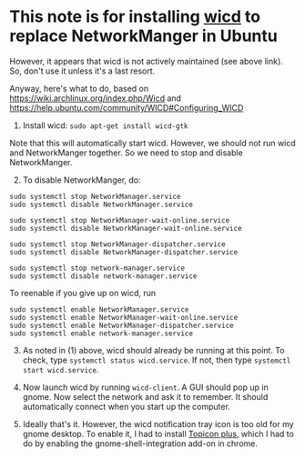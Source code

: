 # This note is for installing [wicd](https://wiki.archlinux.org/index.php/Wicd) to replace NetworkManger in Ubuntu 

However, it appears that wicd is not actively maintained (see above link). So, don't use it unless it's a last resort. 

Anyway, here's what to do, based on https://wiki.archlinux.org/index.php/Wicd and https://help.ubuntu.com/community/WICD#Configuring_WICD 

1. Install wicd: `sudo apt-get install wicd-gtk`

Note that this will automatically start wicd. However, we should not run wicd and NetworkManger together. So we need to stop and disable NetworkManger. 

2. To disable NetworkManger, do: 
```
sudo systemctl stop NetworkManager.service
sudo systemctl disable NetworkManager.service

sudo systemctl stop NetworkManager-wait-online.service
sudo systemctl disable NetworkManager-wait-online.service

sudo systemctl stop NetworkManager-dispatcher.service
sudo systemctl disable NetworkManager-dispatcher.service

sudo systemctl stop network-manager.service
sudo systemctl disable network-manager.service
```

To reenable if you give up on wicd, run
```
sudo systemctl enable NetworkManager.service
sudo systemctl enable NetworkManager-wait-online.service
sudo systemctl enable NetworkManager-dispatcher.service
sudo systemctl enable network-manager.service
```

3. As noted in (1) above, wicd should already be running at this point. To check, type `systemctl status wicd.service`. If not, then type `systemctl start wicd.service`. 

4. Now launch wicd by running `wicd-client`. A GUI should pop up in gnome. Now select the network and ask it to remember. It should automatically connect when you start up the computer. 

5. Ideally that's it. However, the wicd notification tray icon is too old for my gnome desktop. To enable it, I had to install [Topicon plus](https://extensions.gnome.org/extension/1031/topicons/), which I had to do by enabling the gnome-shell-integration add-on in chrome.  
